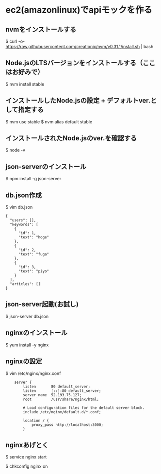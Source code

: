 # ec2(amazonlinux)でapiモックを作る


## nvmをインストールする
$ curl -o- https://raw.githubusercontent.com/creationix/nvm/v0.31.1/install.sh | bash

## Node.jsのLTSバージョンをインストールする（ここはお好みで）
$ nvm install stable

## インストールしたNode.jsの設定 + デフォルトver.として指定する
$ nvm use stable
$ nvm alias default stable

## インストールされたNode.jsのver.を確認する
$ node -v

## json-serverのインストール
$ npm install -g json-server

## db.json作成
$ vim db.json
```
{
  "users": [],
  "keywords": [
    {
      "id": 1,
      "text": "hoge"
    },
    {
      "id": 2,
      "text": "fuga"
    },
    {
      "id": 3,
      "text": "piyo"
    }
  ],
  "articles": []
}
```

## json-server起動(お試し)
$ json-server db.json

## nginxのインストール
$ yum install -y nginx

## nginxの設定
$ vim /etc/nginx/nginx.conf
```
    server {
        listen       80 default_server;
        listen       [::]:80 default_server;
        server_name  52.193.75.127;
        root         /usr/share/nginx/html;

        # Load configuration files for the default server block.
        include /etc/nginx/default.d/*.conf;

        location / {
            proxy_pass http://localhost:3000;
        }
```

## nginxあげとく
$ service nginx start

$ chkconfig nginx on
